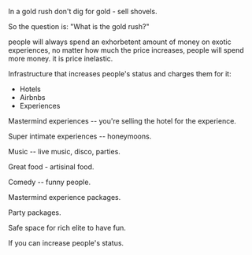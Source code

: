 In a gold rush don't dig for gold - sell shovels.

So the question is: "What is the gold rush?"

people will always spend an exhorbetent amount of money on exotic experiences, no matter how much the price increases, people will spend more money. it is price inelastic.

Infrastructure that increases people's status and charges them for it:

- Hotels
- Airbnbs
- Experiences

Mastermind experiences -- you're selling the hotel for the experience.

Super intimate experiences -- honeymoons.

Music -- live music, disco, parties.

Great food - artisinal food.

Comedy -- funny people.

Mastermind experience packages.

Party packages.

Safe space for rich elite to have fun.

If you can increase people's status.